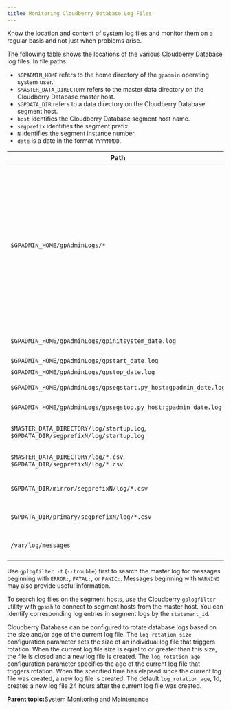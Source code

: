 ```yaml
---
title: Monitoring Cloudberry Database Log Files 
---
```


Know the location and content of system log files and monitor them on a regular basis and not just when problems arise.

The following table shows the locations of the various Cloudberry Database log files. In file paths:

-   `$GPADMIN_HOME` refers to the home directory of the `gpadmin` operating system user.
-   `$MASTER_DATA_DIRECTORY` refers to the master data directory on the Cloudberry Database master host.
-   `$GPDATA_DIR` refers to a data directory on the Cloudberry Database segment host.
-   `host` identifies the Cloudberry Database segment host name.
-   `segprefix` identifies the segment prefix.
-   `N` identifies the segment instance number.
-   `date` is a date in the format `YYYYMMDD`.



|Path|Description|
|----|-----------|
|`$GPADMIN_HOME/gpAdminLogs/*`|Many different types of log files, directory on each server. `$GPADMIN_HOME` is the default location for the `gpAdminLogs/` directory. You can specify a different location when you run an administrative utility command.|
|`$GPADMIN_HOME/gpAdminLogs/gpinitsystem_date.log`|system initialization log|
|`$GPADMIN_HOME/gpAdminLogs/gpstart_date.log`|start log|
|`$GPADMIN_HOME/gpAdminLogs/gpstop_date.log`|stop log|
|`$GPADMIN_HOME/gpAdminLogs/gpsegstart.py_host:gpadmin_date.log`|segment host start log|
|`$GPADMIN_HOME/gpAdminLogs/gpsegstop.py_host:gpadmin_date.log`|segment host stop log|
|`$MASTER_DATA_DIRECTORY/log/startup.log`, `$GPDATA_DIR/segprefixN/log/startup.log`|segment instance start log|
|`$MASTER_DATA_DIRECTORY/log/*.csv`, `$GPDATA_DIR/segprefixN/log/*.csv`|master and segment database logs|
|`$GPDATA_DIR/mirror/segprefixN/log/*.csv`|mirror segment database logs|
|`$GPDATA_DIR/primary/segprefixN/log/*.csv`|primary segment database logs|
|`/var/log/messages`|Global Linux system messages|

Use `gplogfilter -t` \(`--trouble`\) first to search the master log for messages beginning with `ERROR:`, `FATAL:`, or `PANIC:`. Messages beginning with `WARNING` may also provide useful information.

To search log files on the segment hosts, use the Cloudberry `gplogfilter` utility with `gpssh` to connect to segment hosts from the master host. You can identify corresponding log entries in segment logs by the `statement_id`.

Cloudberry Database can be configured to rotate database logs based on the size and/or age of the current log file. The `log_rotation_size` configuration parameter sets the size of an individual log file that triggers rotation. When the current log file size is equal to or greater than this size, the file is closed and a new log file is created. The `log_rotation_age` configuration parameter specifies the age of the current log file that triggers rotation. When the specified time has elapsed since the current log file was created, a new log file is created. The default `log_rotation_age`, 1d, creates a new log file 24 hours after the current log file was created.

**Parent topic:**[System Monitoring and Maintenance](maintenance.html)

